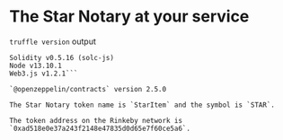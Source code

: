 # The Star Notary at your service

`truffle version` output
```Truffle v5.1.14-nodeLTS.0 (core: 5.1.13)
Solidity v0.5.16 (solc-js)
Node v13.10.1
Web3.js v1.2.1```

`@openzeppelin/contracts` version 2.5.0

The Star Notary token name is `StarItem` and the symbol is `STAR`.

The token address on the Rinkeby network is `0xad518e0e37a243f2148e47835d0d65e7f60ce5a6`.